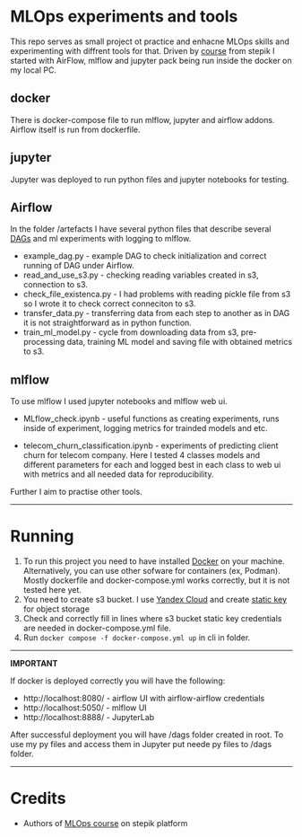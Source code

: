 
# MLOps experiments and tools 
This repo serves as small project ot practice and enhacne MLOps skills and experimenting with diffrent tools for that.
Driven by [course](https://stepik.org/course/181476/syllabus) from stepik I started with AirFlow, mlflow and jupyter pack being run inside the docker on my local PC.

## docker
There is docker-compose file to run mlflow, jupyter and airflow addons. Airflow itself is run from dockerfile. 

## jupyter
Jupyter was deployed to run python files and jupyter notebooks for testing.

## Airflow
In the folder /artefacts I have several python files that describe several [DAGs](https://airflow.apache.org/docs/apache-airflow/stable/core-concepts/dags.html) and ml experiments with logging to mlflow.
- example_dag.py - example DAG to check initialization and correct running of DAG under Airflow.
- read_and_use_s3.py - checking reading variables created in s3, connection to s3.
- check_file_existenca.py - I had problems with reading pickle file from s3 so I wrote it to check correct conneciton to s3.
- transfer_data.py - transferring data from each step to another as in DAG it is not straightforward as in python function.
- train_ml_model.py - cycle from downloading data from s3, pre-processing data, training ML model and saving file with obtained metrics to s3.

## mlflow

To use mlflow I used jupyter notebooks and mlflow web ui.
 - MLflow_check.ipynb - useful functions as creating experiments, runs inside of experiment, logging metrics for trainded models and etc.

- telecom_churn_classification.ipynb - experiments of predicting client churn for telecom company. Here I tested 4 classes models and different parameters for each and logged best in each class to web ui with metrics and all needed data for reproducibility.

Further I aim to practise other tools.
_________
# Running
1. To run this project you need to have installed [Docker](https://www.docker.com/) on your machine. Alternatively, you can use other sofware for containers (ex, Podman). Mostly dockerfile and docker-compose.yml works correctly, but it is not tested here yet.
2. You need to create s3 bucket. I use [Yandex Cloud](https://yandex.cloud/ru/) and create [static key](https://yandex.cloud/en/docs/iam/operations/sa/create-access-key) for object storage
3. Check and correctly fill in lines where s3 bucket static key credentials are needed in docker-compose.yml file.
4. Run ```docker compose -f docker-compose.yml up``` in cli in folder.

---
**IMPORTANT**

If docker is deployed correctly you will have the following:
- http://localhost:8080/ - airflow UI with airflow-airflow credentials
- http://localhost:5050/ - mlflow UI
- http://localhost:8888/ - JupyterLab 

After successful deployment you will have /dags folder created in root. To use my py files and access them in Jupyter put neede py files to /dags folder.

---


# Credits
 - Authors of [MLOps course](https://stepik.org/course/181476/syllabus) on stepik platform

